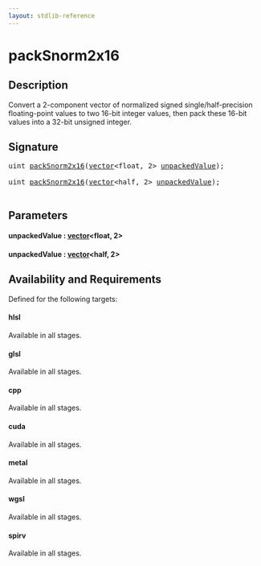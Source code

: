 ```yaml
---
layout: stdlib-reference
---
```


# packSnorm2x16

## Description

Convert a 2-component vector of normalized signed single/half-precision floating-point
values to two 16-bit integer values, then pack these 16-bit values into a
32-bit unsigned integer.




## Signature 

<pre>
<span class="code_keyword">uint</span> <a href="packsnorm2x16-4.md">packSnorm2x16</a>(<a href="../types/vector/index.md" class="code_type">vector</a>&lt;<span class="code_keyword">float</span>, 2&gt; <a href="packsnorm2x16-4.md#decl-unpackedValue" class="code_param">unpackedValue</a>);

<span class="code_keyword">uint</span> <a href="packsnorm2x16-4.md">packSnorm2x16</a>(<a href="../types/vector/index.md" class="code_type">vector</a>&lt;<span class="code_keyword">half</span>, 2&gt; <a href="packsnorm2x16-4.md#decl-unpackedValue" class="code_param">unpackedValue</a>);

</pre>

## Parameters

####  <a id="decl-unpackedValue"></a>unpackedValue  : [vector](../types/vector/index.md)\<float, 2\>
####  <a id="decl-unpackedValue"></a>unpackedValue  : [vector](../types/vector/index.md)\<half, 2\>

## Availability and Requirements

Defined for the following targets:

#### hlsl
Available in all stages.

#### glsl
Available in all stages.

#### cpp
Available in all stages.

#### cuda
Available in all stages.

#### metal
Available in all stages.

#### wgsl
Available in all stages.

#### spirv
Available in all stages.




<script>
// Fix .md links to .html when on ReadTheDocs
if (window.location.hostname.includes('readthedocs') || 
    window.location.hostname.includes('rtfd.io')) {
  document.addEventListener('DOMContentLoaded', function() {
    const links = document.querySelectorAll('a');
    links.forEach(link => {
      if (link.getAttribute('href') && link.getAttribute('href').endsWith('.md')) {
        link.href = link.href.replace(/\.md($|#|\?)/, '.html$1');
      }
    });
  });
}
</script>
